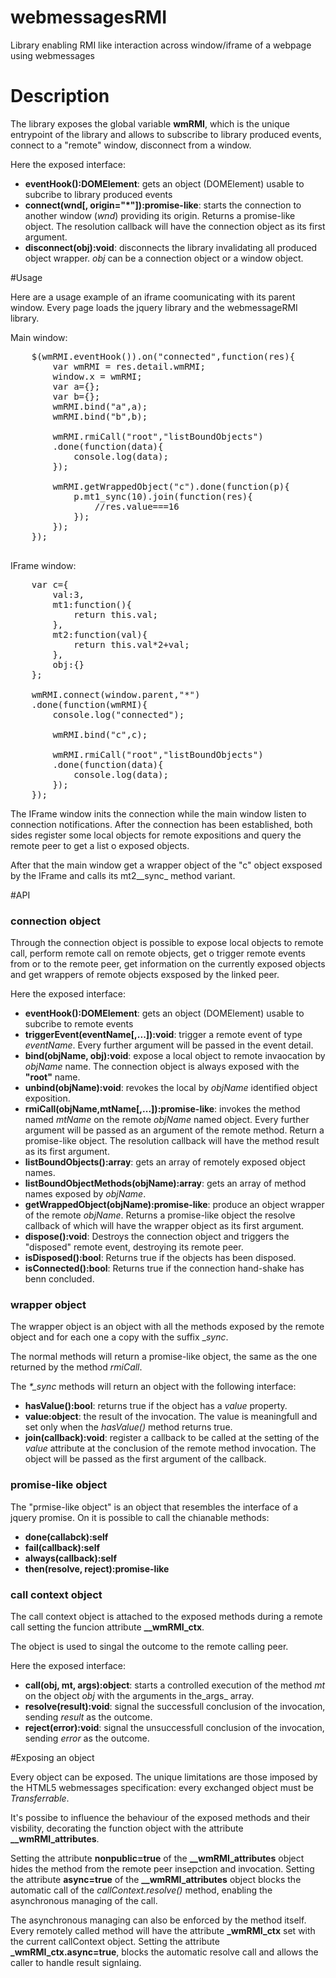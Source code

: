 # webmessagesRMI
Library enabling RMI like interaction across window/iframe of a webpage using webmessages

# Description

The library exposes the global variable **wmRMI**, which is the unique entrypoint of the library and allows to subscribe to library produced events, connect to a "remote" window, disconnect from a window.

Here the exposed interface:

- **eventHook():DOMElement**: gets an object (DOMElement) usable to subcribe to library produced events
- **connect(wnd[, origin="\*"]):promise-like**: starts the connection to another window (_wnd_) providing its origin. Returns a promise-like object. The resolution callback will have the connection object as its first argument.
- **disconnect(obj):void**: disconnects the library invalidating all produced object wrapper. _obj_ can be a connection object or a window object.

#Usage

Here are a usage example of an iframe coomunicating with its parent window.
Every page loads the jquery library and the webmessageRMI library.

Main window:
<pre>
	$(wmRMI.eventHook()).on("connected",function(res){
		var wmRMI = res.detail.wmRMI;
		window.x = wmRMI;
		var a={};
		var b={};
		wmRMI.bind("a",a);
		wmRMI.bind("b",b);
		
		wmRMI.rmiCall("root","listBoundObjects")
		.done(function(data){
			console.log(data);
		});

		wmRMI.getWrappedObject("c").done(function(p){
			p.mt1_sync(10).join(function(res){
				//res.value===16
			});
		});
	});

</pre>

IFrame window:
<pre>
	var c={
		val:3,
		mt1:function(){
			return this.val;
		},
		mt2:function(val){
			return this.val*2+val;
		},
		obj:{}
	};
	
	wmRMI.connect(window.parent,"*")
	.done(function(wmRMI){
		console.log("connected");
		
		wmRMI.bind("c",c);
		
		wmRMI.rmiCall("root","listBoundObjects")
		.done(function(data){
			console.log(data);
		});
	});
</pre>

The IFrame window inits the connection while the main window listen to connection notifications.
After the connection has been established, both sides register some local objects for remote expositions and query the remote peer to get a list o exposed objects.

After that the main window get a wrapper object of the "c" object exsposed by the IFrame and calls its mt2_\_sync_ method variant.

#API

### connection object

Through the connection object is possible to expose local objects to remote call, perform remote call on remote objects, get o trigger remote events from or to the remote peer, get information on the currently exposed objects and get wrappers of remote objects exsposed by the linked peer.

Here the exposed interface:

- **eventHook():DOMElement**: gets an object (DOMElement) usable to subcribe to remote events
- **triggerEvent(eventName[,...]):void**: trigger a remote event of type _eventName_. Every further argument will be passed in the event detail.
- **bind(objName, obj):void**: expose a local object to remote invaocation by _objName_ name. The connection object is always exposed with the **"root"** name.
- **unbind(objName):void**: revokes the local by _objName_ identified object exposition. 
- **rmiCall(objName,mtName[,...]):promise-like**: invokes the method named _mtName_ on the remote _objName_ named object. Every further argument will be passed as an argument of the remote method. Return a promise-like object. The resolution callback will have the method result as its first argument. 
- **listBoundObjects():array**: gets an array of remotely exposed object names.
- **listBoundObjectMethods(objName):array**: gets an array of method names exposed by _objName_.
- **getWrappedObject(objName):promise-like**: produce an object wrapper of the remote _objName_. Returns a promise-like object the resolve callback of which will have the wrapper object as its first argument.
- **dispose():void**: Destroys the connection object and triggers the "disposed" remote event, destroying its remote peer.
- **isDisposed():bool**: Returns true if the objects has been disposed.
- **isConnected():bool**: Returns true if the connection hand-shake has benn concluded.

### wrapper object

The wrapper object is an object with all the methods exposed by the remote object and for each one a copy with the suffix __sync_.

The normal methods will return a promise-like object, the same as the one returned by the method _rmiCall_.

The _\*\_sync_ methods will return an object with the following interface:
- **hasValue():bool**: returns true if the object has a _value_ property.
- **value:object**: the result of the invocation. The value is meaningfull and set only when the _hasValue()_ method returns true.
- **join(callback):void**: register a callback to be called at the setting of the _value_ attribute at the conclusion of the remote method invocation. The object will be passed as the first argument of the callback.

### promise-like object

The "prmise-like object" is an object that resembles the interface of a jquery promise. On it is possible to call the chianable methods:

- **done(callabck):self**
- **fail(callback):self**
- **always(callback):self**
- **then(resolve, reject):promise-like**

### call context object

The call context object is attached to the exposed methods during a remote call setting the funcion attribute **\_\_wmRMI_ctx**.

The object is used to singal the outcome to the remote calling peer.

Here the exposed interface:

- **call(obj, mt, args):object**: starts a controlled execution of the method _mt_ on the object _obj_ with the arguments in the_args_ array.
- **resolve(result):void**: signal the successfull conclusion of the invocation, sending _result_ as the outcome.
- **reject(error):void**: signal the unsuccessfull conclusion of the invocation, sending _error_ as the outcome.

#Exposing an object

Every object can be exposed. The unique limitations are those imposed by the HTML5 webmessages specification: every exchanged object must be _Transferrable_.

It's possibe to influence the behaviour of the exposed methods and their visbility, decorating the function object with the attribute **\_\_wmRMI_attributes**.

Setting the attribute **nonpublic=true** of the **\_\_wmRMI_attributes** object hides the method from the remote peer insepction and invocation.
Setting the attribute **async=true** of the **\_\_wmRMI_attributes** object blocks the automatic call of the _callContext.resolve()_ method, enabling the asynchronous managing of the call.

The asynchronous managing can also be enforced by the method itself. Every remotely called method will have the attribute **\_wmRMI_ctx** set with the current callContext object. Setting the attribute **\_wmRMI_ctx.async=true**, blocks the automatic resolve call and allows the caller to handle result signlaing.